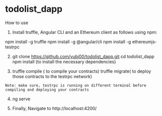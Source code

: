 # todolist_dapp

How to use

1. Install truffle, Angular CLI and an Ethereum client as follows using npm: 

npm install -g truffle
npm install -g @angular/cli
npm install -g ethereumjs-testrpc

2. git clone https://github.com/yubi00/todolist_dapp.git
  cd todolist_dapp
  npm install (to install the necessary dependencies)
  
  3. truffle compile ( to compile your contracts)
    truffle migrate( to deploy those contracts to the testrpc network)
    
    Note: make sure, testrpc is running on different terminal before compiling and deploying your contracts 
    
  4. ng serve
  
  5. Finally, Navigate to http://localhost:4200/

